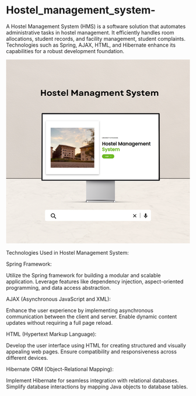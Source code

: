 # Hostel_management_system-
A Hostel Management System (HMS) is a software solution that automates administrative tasks in hostel management. It efficiently handles room allocations, student records, and facility management, student complaints. Technologies such as Spring, AJAX, HTML, and Hibernate enhance its capabilities for a robust development foundation.


<img src="https://github.com/AshanIndrajith/Hostel_managment_system-/blob/main/hostell.png">



Technologies Used in Hostel Management System:

Spring Framework:

Utilize the Spring framework for building a modular and scalable application.
Leverage features like dependency injection, aspect-oriented programming, and data access abstraction.


AJAX (Asynchronous JavaScript and XML):

Enhance the user experience by implementing asynchronous communication between the client and server.
Enable dynamic content updates without requiring a full page reload.


HTML (Hypertext Markup Language):

Develop the user interface using HTML for creating structured and visually appealing web pages.
Ensure compatibility and responsiveness across different devices.


Hibernate ORM (Object-Relational Mapping):

Implement Hibernate for seamless integration with relational databases.
Simplify database interactions by mapping Java objects to database tables.
